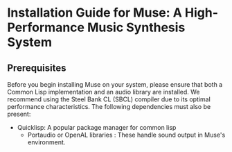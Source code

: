 # Installation Guide for Muse: A High-Performance Music Synthesis System

## Prerequisites
Before you begin installing Muse on your system,
 please ensure that both a Common Lisp implementation and an audio library are installed. We recommend using the Steel Bank CL (SBCL) compiler due to its optimal performance characteristics.
The following dependencies must also be present:
 - Quicklisp: A popular package manager for common lisp
 	- Portaudio or OpenAL libraries : These handle sound output in Muse's environment.
